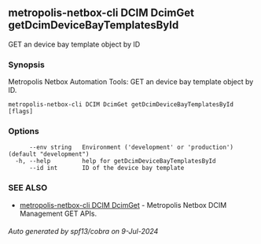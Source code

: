 ## metropolis-netbox-cli DCIM DcimGet getDcimDeviceBayTemplatesById

GET an device bay template object by ID

### Synopsis


Metropolis Netbox Automation Tools:
  GET an device bay template object by ID.

```
metropolis-netbox-cli DCIM DcimGet getDcimDeviceBayTemplatesById [flags]
```

### Options

```
      --env string   Environment ('development' or 'production') (default "development")
  -h, --help         help for getDcimDeviceBayTemplatesById
      --id int       ID of the device bay template
```

### SEE ALSO

* [metropolis-netbox-cli DCIM DcimGet]()	 - Metropolis Netbox DCIM Management GET APIs.

###### Auto generated by spf13/cobra on 9-Jul-2024
